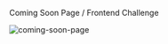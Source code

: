 Coming Soon Page / Frontend Challenge

![coming-soon-page](https://user-images.githubusercontent.com/89906672/176125443-8c6204c2-dc28-46b6-bd74-a8c5d0666ae6.jpeg)
